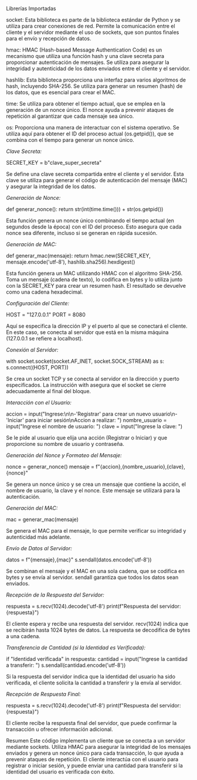 Librerías Importadas

socket: Esta biblioteca es parte de la biblioteca estándar de Python y se utiliza para crear conexiones de red.
Permite la comunicación entre el cliente y el servidor mediante el uso de sockets, que son puntos finales para
el envío y recepción de datos.

hmac: HMAC (Hash-based Message Authentication Code) es un mecanismo que utiliza una función hash y una clave
secreta para proporcionar autenticación de mensajes. Se utiliza para asegurar la integridad y autenticidad de los
datos enviados entre el cliente y el servidor.

hashlib: Esta biblioteca proporciona una interfaz para varios algoritmos de hash, incluyendo SHA-256. Se utiliza
para generar un resumen (hash) de los datos, que es esencial para crear el MAC.

time: Se utiliza para obtener el tiempo actual, que se emplea en la generación de un nonce único. El nonce ayuda 
a prevenir ataques de repetición al garantizar que cada mensaje sea único.

os: Proporciona una manera de interactuar con el sistema operativo. Se utiliza aquí para obtener el ID del proceso
actual (os.getpid()), que se combina con el tiempo para generar un nonce único.


*Clave Secreta:*

SECRET_KEY = b"clave_super_secreta"

Se define una clave secreta compartida entre el cliente y el servidor. Esta clave se utiliza para generar el código
de autenticación del mensaje (MAC) y asegurar la integridad de los datos.

*Generación de Nonce:*

def generar_nonce():
    return str(int(time.time())) + str(os.getpid())

Esta función genera un nonce único combinando el tiempo actual (en segundos desde la época) con el ID del proceso.
Esto asegura que cada nonce sea diferente, incluso si se generan en rápida sucesión.

*Generación de MAC:*

def generar_mac(mensaje):
    return hmac.new(SECRET_KEY, mensaje.encode('utf-8'), hashlib.sha256).hexdigest()

Esta función genera un MAC utilizando HMAC con el algoritmo SHA-256. Toma un mensaje (cadena de texto), lo codifica
en bytes y lo utiliza junto con la SECRET_KEY para crear un resumen hash. El resultado se devuelve como una cadena
hexadecimal.

*Configuración del Cliente:*

HOST = "127.0.0.1"
PORT = 8080

Aquí se especifica la dirección IP y el puerto al que se conectará el cliente. En este caso, se conecta al servidor
que está en la misma máquina (127.0.0.1 se refiere a localhost).

*Conexión al Servidor:*

with socket.socket(socket.AF_INET, socket.SOCK_STREAM) as s:
    s.connect((HOST, PORT))

Se crea un socket TCP y se conecta al servidor en la dirección y puerto especificados. La instrucción with asegura que
el socket se cierre adecuadamente al final del bloque.

*Interacción con el Usuario:*

accion = input("Ingrese:\n\n-'Registrar' para crear un nuevo usuario\n-'Iniciar' para iniciar sesión\nAccion a realizar: ")
nombre_usuario = input("Ingrese el nombre de usuario: ")
clave = input("Ingrese la clave: ")

Se le pide al usuario que elija una acción (Registrar o Iniciar) y que proporcione su nombre de usuario y contraseña.

*Generación del Nonce y Formateo del Mensaje:*

nonce = generar_nonce()
mensaje = f"{accion},{nombre_usuario},{clave},{nonce}"

Se genera un nonce único y se crea un mensaje que contiene la acción, el nombre de usuario, la clave y el nonce. Este mensaje
se utilizará para la autenticación.

*Generación del MAC:*

mac = generar_mac(mensaje)

Se genera el MAC para el mensaje, lo que permite verificar su integridad y autenticidad más adelante.

*Envío de Datos al Servidor:*

datos = f"{mensaje},{mac}"
s.sendall(datos.encode('utf-8'))

Se combinan el mensaje y el MAC en una sola cadena, que se codifica en bytes y se envía al servidor. sendall garantiza que todos
los datos sean enviados.

*Recepción de la Respuesta del Servidor:*

respuesta = s.recv(1024).decode('utf-8')
print(f"Respuesta del servidor: {respuesta}")

El cliente espera y recibe una respuesta del servidor. recv(1024) indica que se recibirán hasta 1024 bytes de datos. La respuesta
se decodifica de bytes a una cadena.

*Transferencia de Cantidad (si la Identidad es Verificada):*

if "Identidad verificada" in respuesta:
    cantidad = input("Ingrese la cantidad a transferir: ")
    s.sendall(cantidad.encode('utf-8'))

Si la respuesta del servidor indica que la identidad del usuario ha sido verificada, el cliente solicita la cantidad a transferir
y la envía al servidor.

*Recepción de Respuesta Final:*

respuesta = s.recv(1024).decode('utf-8')
print(f"Respuesta del servidor: {respuesta}")

El cliente recibe la respuesta final del servidor, que puede confirmar la transacción u ofrecer información adicional.

Resumen
Este código implementa un cliente que se conecta a un servidor mediante sockets. Utiliza HMAC para asegurar la integridad de los
mensajes enviados y genera un nonce único para cada transacción, lo que ayuda a prevenir ataques de repetición. El cliente
interactúa con el usuario para registrar o iniciar sesión, y puede enviar una cantidad para transferir si la identidad del usuario
es verificada con éxito.